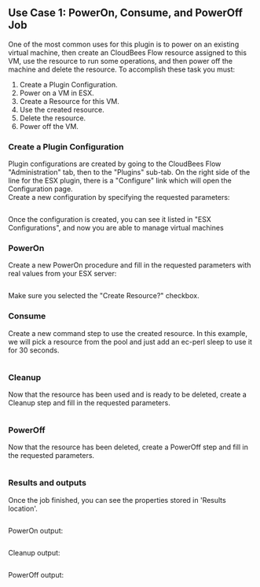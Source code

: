 ## Use Case 1: PowerOn, Consume, and PowerOff Job

One of the most common uses for this plugin is to power on
an existing virtual machine, then create an CloudBees Flow
resource assigned to this VM, use the resource to run some
operations, and then power off the machine and delete the
resource. To accomplish these task you must:

1. Create a Plugin Configuration.
2. Power on a VM in ESX.
3. Create a Resource for this VM.
4. Use the created resource.
5. Delete the resource.
6. Power off the VM.

### Create a Plugin Configuration

<p>Plugin configurations are created by going to the CloudBees Flow "Administration" tab, then to the "Plugins" sub-tab.
On the right side of the line for the ESX plugin, there is a
"Configure" link which will open the Configuration page.<br />
Create a new configuration by specifying the requested
parameters:</p><img alt="" src="../../plugins/@PLUGIN_KEY@/images/use_cases/Case_1/create_config.png" />

<p>Once the configuration is created, you can see it listed in
"ESX Configurations", and now you are able to manage virtual
machines</p>

### PowerOn

<p>Create a new PowerOn procedure and fill in the requested
parameters with real values from your ESX server:</p><img alt="" src="../../plugins/@PLUGIN_KEY@/images/use_cases/Case_1/poweron_parameters.png" />

<p>Make sure you selected the "Create Resource?" checkbox.</p>

### Consume

<p>Create a new command step to use the created resource. In
this example, we will pick a resource from the pool and just add
an ec-perl sleep to use it for 30 seconds.</p><img alt="" src="../../plugins/@PLUGIN_KEY@/images/use_cases/Case_1/consume_parameters.png" />

### Cleanup

<p>Now that the resource has been used and is ready to be deleted,
create a Cleanup step and fill in the requested
parameters.</p><img alt="" src="../../plugins/@PLUGIN_KEY@/images/use_cases/Case_1/cleanup_parameters.png" />

### PowerOff

<p>Now that the resource has been deleted, create a PowerOff
step and fill in the requested parameters.</p><img alt="" src="../../plugins/@PLUGIN_KEY@/images/use_cases/Case_1/poweroff_parameters.png" />

### Results and outputs

<p>Once the job finished, you can see the properties stored in
'Results location'.<br />
<img alt="" src="../../plugins/@PLUGIN_KEY@/images/use_cases/Case_1/job.png" /></p><img alt="" src="../../plugins/@PLUGIN_KEY@/images/use_cases/Case_1/results.png" />

<p>PowerOn output:</p><img alt="" src="../../plugins/@PLUGIN_KEY@/images/use_cases/Case_1/poweron_log.png" />

<p>Cleanup output:</p><img alt="" src="../../plugins/@PLUGIN_KEY@/images/use_cases/Case_1/cleanup_log.png" />

<p>PowerOff output:</p><img alt="" src="../../plugins/@PLUGIN_KEY@/images/use_cases/Case_1/poweroff_log.png" />
